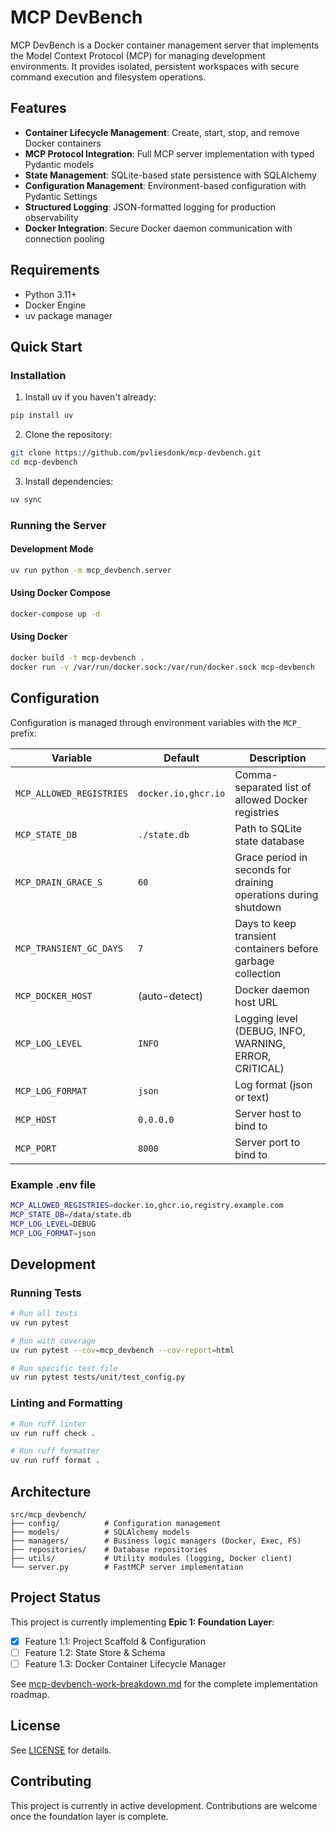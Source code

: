 # MCP DevBench

MCP DevBench is a Docker container management server that implements the Model Context Protocol (MCP) for managing development environments. It provides isolated, persistent workspaces with secure command execution and filesystem operations.

## Features

- **Container Lifecycle Management**: Create, start, stop, and remove Docker containers
- **MCP Protocol Integration**: Full MCP server implementation with typed Pydantic models
- **State Management**: SQLite-based state persistence with SQLAlchemy
- **Configuration Management**: Environment-based configuration with Pydantic Settings
- **Structured Logging**: JSON-formatted logging for production observability
- **Docker Integration**: Secure Docker daemon communication with connection pooling

## Requirements

- Python 3.11+
- Docker Engine
- uv package manager

## Quick Start

### Installation

1. Install uv if you haven't already:
```bash
pip install uv
```

2. Clone the repository:
```bash
git clone https://github.com/pvliesdonk/mcp-devbench.git
cd mcp-devbench
```

3. Install dependencies:
```bash
uv sync
```

### Running the Server

#### Development Mode
```bash
uv run python -m mcp_devbench.server
```

#### Using Docker Compose
```bash
docker-compose up -d
```

#### Using Docker
```bash
docker build -t mcp-devbench .
docker run -v /var/run/docker.sock:/var/run/docker.sock mcp-devbench
```

## Configuration

Configuration is managed through environment variables with the `MCP_` prefix:

| Variable | Default | Description |
|----------|---------|-------------|
| `MCP_ALLOWED_REGISTRIES` | `docker.io,ghcr.io` | Comma-separated list of allowed Docker registries |
| `MCP_STATE_DB` | `./state.db` | Path to SQLite state database |
| `MCP_DRAIN_GRACE_S` | `60` | Grace period in seconds for draining operations during shutdown |
| `MCP_TRANSIENT_GC_DAYS` | `7` | Days to keep transient containers before garbage collection |
| `MCP_DOCKER_HOST` | (auto-detect) | Docker daemon host URL |
| `MCP_LOG_LEVEL` | `INFO` | Logging level (DEBUG, INFO, WARNING, ERROR, CRITICAL) |
| `MCP_LOG_FORMAT` | `json` | Log format (json or text) |
| `MCP_HOST` | `0.0.0.0` | Server host to bind to |
| `MCP_PORT` | `8000` | Server port to bind to |

### Example .env file
```bash
MCP_ALLOWED_REGISTRIES=docker.io,ghcr.io,registry.example.com
MCP_STATE_DB=/data/state.db
MCP_LOG_LEVEL=DEBUG
MCP_LOG_FORMAT=json
```

## Development

### Running Tests
```bash
# Run all tests
uv run pytest

# Run with coverage
uv run pytest --cov=mcp_devbench --cov-report=html

# Run specific test file
uv run pytest tests/unit/test_config.py
```

### Linting and Formatting
```bash
# Run ruff linter
uv run ruff check .

# Run ruff formatter
uv run ruff format .
```

## Architecture

```
src/mcp_devbench/
├── config/          # Configuration management
├── models/          # SQLAlchemy models
├── managers/        # Business logic managers (Docker, Exec, FS)
├── repositories/    # Database repositories
├── utils/           # Utility modules (logging, Docker client)
└── server.py        # FastMCP server implementation
```

## Project Status

This project is currently implementing **Epic 1: Foundation Layer**:

- [x] Feature 1.1: Project Scaffold & Configuration
- [ ] Feature 1.2: State Store & Schema
- [ ] Feature 1.3: Docker Container Lifecycle Manager

See [mcp-devbench-work-breakdown.md](mcp-devbench-work-breakdown.md) for the complete implementation roadmap.

## License

See [LICENSE](LICENSE) for details.

## Contributing

This project is currently in active development. Contributions are welcome once the foundation layer is complete.
